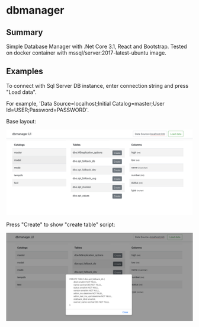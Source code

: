 # dbmanager

## Summary

Simple Database Manager with .Net Core 3.1, React and Bootstrap.
Tested on docker container with mssql/server:2017-latest-ubuntu image.

## Examples

To connect with Sql Server DB instance, enter connection string and press "Load data".

For example, 'Data Source=localhost;Initial Catalog=master;User Id=USER;Password=PASSWORD'.

Base layout:

![base](ui-base-layout.png)

Press "Create" to show "create table" script:

![createtable](ui-create-table.png)

